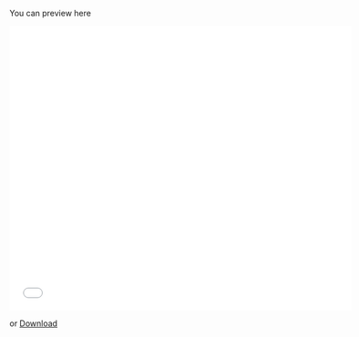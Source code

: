 You can preview here

<iframe src=".guides/download/CVworkshop.pdf" style="width:600px; height:500px;" frameborder="0"></iframe>

or [Download](.guides/download/CVworkshop.pdf)
